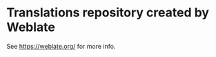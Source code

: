 Translations repository created by Weblate
==========================================

See https://weblate.org/ for more info.
